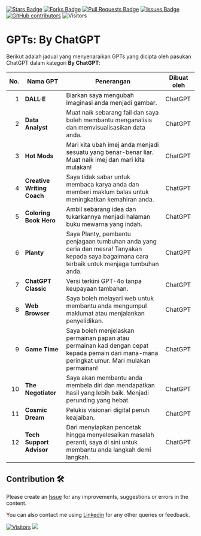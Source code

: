 <a href="https://github.com/drshahizan/ai-tools/stargazers"><img src="https://img.shields.io/github/stars/drshahizan/ai-tools" alt="Stars Badge"/></a>
<a href="https://github.com/drshahizan/ai-tools/network/members"><img src="https://img.shields.io/github/forks/drshahizan/ai-tools" alt="Forks Badge"/></a>
<a href="https://github.com/drshahizan/ai-tools"><img src="https://img.shields.io/github/issues-pr/drshahizan/ai-tools" alt="Pull Requests Badge"/></a>
<a href="https://github.com/drshahizan/ai-tools/issues"><img src="https://img.shields.io/github/issues/drshahizan/ai-tools" alt="Issues Badge"/></a>
<a href="https://github.com/drshahizan/ai-tools/graphs/contributors"><img alt="GitHub contributors" src="https://img.shields.io/github/contributors/drshahizan/ai-tools?color=2b9348"></a>
![Visitors](https://api.visitorbadge.io/api/visitors?path=https%3A%2F%2Fgithub.com%2Fdrshahizan%2Fai-tools&labelColor=%23d9e3f0&countColor=%23697689&style=flat)

# GPTs: By ChatGPT
Berikut adalah jadual yang menyenaraikan GPTs yang dicipta oleh pasukan ChatGPT dalam kategori **By ChatGPT**:

| **No.** | **Nama GPT**                                                                                       | **Penerangan**                                                                                                                                                           | **Dibuat oleh**          |
|---------:|----------------------------------------------------------------------------------------------------|-------------------------------------------------------------------------------------------------------------------------------------------------------------------------|--------------------------|
| 1       | **DALL·E**                                                                                          | Biarkan saya mengubah imaginasi anda menjadi gambar.                                                                                                                     | ChatGPT                  |
| 2       | **Data Analyst**                                                                                    | Muat naik sebarang fail dan saya boleh membantu menganalisis dan memvisualisasikan data anda.                                                                            | ChatGPT                  |
| 3       | **Hot Mods**                                                                                        | Mari kita ubah imej anda menjadi sesuatu yang benar-benar liar. Muat naik imej dan mari kita mulakan!                                                                     | ChatGPT                  |
| 4       | **Creative Writing Coach**                                                                          | Saya tidak sabar untuk membaca karya anda dan memberi maklum balas untuk meningkatkan kemahiran anda.                                                                    | ChatGPT                  |
| 5       | **Coloring Book Hero**                                                                              | Ambil sebarang idea dan tukarkannya menjadi halaman buku mewarna yang indah.                                                                                            | ChatGPT                  |
| 6       | **Planty**                                                                                          | Saya Planty, pembantu penjagaan tumbuhan anda yang ceria dan mesra! Tanyakan kepada saya bagaimana cara terbaik untuk menjaga tumbuhan anda.                             | ChatGPT                  |
| 7       | **ChatGPT Classic**                                                                                 | Versi terkini GPT-4o tanpa keupayaan tambahan.                                                                                                                           | ChatGPT                  |
| 8       | **Web Browser**                                                                                     | Saya boleh melayari web untuk membantu anda mengumpul maklumat atau menjalankan penyelidikan.                                                                            | ChatGPT                  |
| 9       | **Game Time**                                                                                       | Saya boleh menjelaskan permainan papan atau permainan kad dengan cepat kepada pemain dari mana-mana peringkat umur. Mari mulakan permainan!                              | ChatGPT                  |
| 10      | **The Negotiator**                                                                                  | Saya akan membantu anda membela diri dan mendapatkan hasil yang lebih baik. Menjadi perunding yang hebat.                                                                | ChatGPT                  |
| 11      | **Cosmic Dream**                                                                                    | Pelukis visionari digital penuh keajaiban.                                                                                                                               | ChatGPT                  |
| 12      | **Tech Support Advisor**                                                                            | Dari menyiapkan pencetak hingga menyelesaikan masalah peranti, saya di sini untuk membantu anda langkah demi langkah.                                                    | ChatGPT                  |

## Contribution 🛠️
Please create an [Issue](https://github.com/drshahizan/ai-tools/issues) for any improvements, suggestions or errors in the content.

You can also contact me using [Linkedin](https://www.linkedin.com/in/drshahizan/) for any other queries or feedback.

[![Visitors](https://api.visitorbadge.io/api/visitors?path=https%3A%2F%2Fgithub.com%2Fdrshahizan&labelColor=%23697689&countColor=%23555555&style=plastic)](https://visitorbadge.io/status?path=https%3A%2F%2Fgithub.com%2Fdrshahizan)
![](https://hit.yhype.me/github/profile?user_id=81284918)

